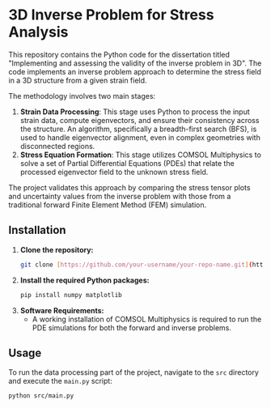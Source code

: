 # 3D Inverse Problem for Stress Analysis

This repository contains the Python code for the dissertation titled "Implementing and assessing the validity of the inverse problem in 3D". The code implements an inverse problem approach to determine the stress field in a 3D structure from a given strain field.

The methodology involves two main stages:
1.  **Strain Data Processing**: This stage uses Python to process the input strain data, compute eigenvectors, and ensure their consistency across the structure. An algorithm, specifically a breadth-first search (BFS), is used to handle eigenvector alignment, even in complex geometries with disconnected regions.
2.  **Stress Equation Formation**: This stage utilizes COMSOL Multiphysics to solve a set of Partial Differential Equations (PDEs) that relate the processed eigenvector field to the unknown stress field.

The project validates this approach by comparing the stress tensor plots and uncertainty values from the inverse problem with those from a traditional forward Finite Element Method (FEM) simulation.

## **Installation**

1.  **Clone the repository:**
    ```bash
    git clone [https://github.com/your-username/your-repo-name.git](https://github.com/your-username/your-repo-name.git)
    ```
2.  **Install the required Python packages:**
    ```bash
    pip install numpy matplotlib
    ```
3.  **Software Requirements:**
    * A working installation of COMSOL Multiphysics is required to run the PDE simulations for both the forward and inverse problems.

## **Usage**

To run the data processing part of the project, navigate to the `src` directory and execute the `main.py` script:

```bash
python src/main.py
